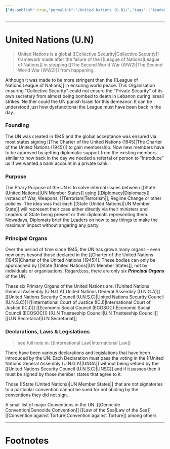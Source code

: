 ```yaml
---
{"dg-publish":true,"permalink":"/United Nations (U.N)/","tags":["Academics","politics","History"]}
---
```



---
# United Nations (U.N)
> United Nations is a global [[Collective Security\|Collective Security]] framework made after the failure of the [[League of Nations\|League of Nations]] in stopping [[The Second World War (WW2)\|The Second World War (WW2)]] from happening.

Although it was made to be more stringent than the [[League of Nations\|League of Nations]] in ensuring world peace. This Organisation ensuring "Collective Security" could not ensure the "Private Security" of its own secretary from almost being bombed to death in Lebanon during Isreali strikes. Neither could the UN punish Israel for this demeanor. It can be understood just how dysfunctional the League must have been back in the day.

### Founding
The UN was created in 1945 and the global acceptance was ensured via most states signing [[The Charter of the United Nations (1945)\|The Charter of the United Nations (1945)]] to gain membership. Now new members have to be approved by getting diplomatic support from the existing members similar to how back in the day we needed a referral or person to "introduce" us if we wanted a bank account in a private bank.

### Purpose
The Priary Purpose of the UN is to solve internal issues between [[State (United Nations)\|UN Member States]] using [[Diplomacy\|Diplomacy]] instead of War, Weapons, [[Terrorism\|Terrorism]], Regime Change or other policies. The idea was that each [[State (United Nations)\|UN Member State]] will represent their case either directly via their ministers and Leaders of State being present or their diplomats representing them. Nowadays, Diplomats brief the Leaders on how to say things to make the maximum impact without angering any party.

### Principal Organs
Over the period of time since 1945, the UN has grown many organs - even new ones beyond those declared in the [[Charter of the United Nations (1945)\|Charter of the United Nations (1945)]]. These bodies can only be approached by [[State (United Nations)\|UN Member States]], not by individuals or organisations. Regard;ess, there are only six ***Principal Organs*** of the UN.

These six Primary Organs of the United Nations are:
[[United Nations General Assembly (U.N.G.A)\|United Nations General Assembly (U.N.G.A)]]
[[United Nations Security Council (U.N.S.C)\|United Nations Security Council (U.N.S.C)]]
[[International Court of Justice (ICJ)\|International Court of Justice (ICJ)]]
[[Economic Social Council (ECOSOC)\|Economic Social Council (ECOSOC)]]
[[U.N Trusteeship Council\|U.N Trusteeship Council]]
[[U.N Secretariat\|U.N Secretariat]]

### Declarations, Laws & Legislations
> see full note in: [[International Law\|International Law]]

There have been various declarations and legislations that have been introduced by the UN. Each Declaration must pass the voting in the [[United Nations General Assembly (U.N.G.A)\|UNGA]] without being vetoed by the [[United Nations Security Council (U.N.S.C)\|UNSC]] and if it passes then it must be signed by those member states that agree to it. 

Those [[State (United Nations)\|UN Member States]] that are not signatories to a particular convention cannot be sued for not abiding by the conventions they did not sign.

A small list of major Conventions in the UN:
[[Genocide Convention\|Genocide Convention]]
[[Law of the Sea\|Law of the Sea]]
[[Convention against Torture\|Convention against Torture]]
among others

---
# Footnotes